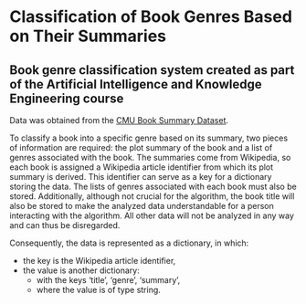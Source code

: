 # Classification of Book Genres Based on Their Summaries  
Book genre classification system created as part of the Artificial Intelligence and Knowledge Engineering course
-  
Data was obtained from the [CMU Book Summary Dataset](https://www.cs.cmu.edu/~dbamman/booksummaries.html).  

To classify a book into a specific genre based on its summary, two pieces of information are required: the plot summary of the book and a list of genres associated with the book. The summaries come from Wikipedia, so each book is assigned a Wikipedia article identifier from which its plot summary is derived. This identifier can serve as a key for a dictionary storing the data. The lists of genres associated with each book must also be stored. Additionally, although not crucial for the algorithm, the book title will also be stored to make the analyzed data understandable for a person interacting with the algorithm. All other data will not be analyzed in any way and can thus be disregarded.  

Consequently, the data is represented as a dictionary, in which:  
- the key is the Wikipedia article identifier,  
- the value is another dictionary:  
  - with the keys ‘title’, ‘genre’, ‘summary’,  
  - where the value is of type string.  
